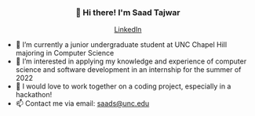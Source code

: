 <h3 align="center">👋 Hi there! I'm Saad Tajwar</h3>
<p align="center">
  <a href="https://www.linkedin.com/in/saadtajwar/">LinkedIn</a>
</p>

- 🌱 I’m currently a junior undergraduate student at UNC Chapel Hill majoring in Computer Science
- 👀 I’m interested in applying my knowledge and experience of computer science and software development in an internship for the summer of 2022
- 💞️ I would love to work together on a coding project, especially in a hackathon!
- 📫 Contact me via email: saads@unc.edu

<!---
saadtajwar/saadtajwar is a ✨ special ✨ repository because its `README.md` (this file) appears on your GitHub profile.
You can click the Preview link to take a look at your changes.
--->
